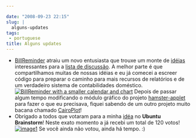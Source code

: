 ```yaml
---

date: "2008-09-23 22:15"
slug: |
  alguns-updates
tags:
 - portuguese
title: Alguns updates
---
```


-   [BillReminder](http://billreminder.gnulinuxbrasil.org/) atraiu um
    novo entusiasta que trouxe um monte de
    [idéias](http://groups.google.com/group/billreminder/t/14561b2323a90fec)
    interessantes para a [lista de
    discussão](http://groups.google.com/group/billreminder). A melhor
    parte é que compartilhamos muitas de nossas idéias e eu já comecei a
    escreer código para preparar o caminho para mais recursos de
    relatórios e de um verdadeiro sistema de contabilidades doméstico.
    [![BillReminder with a smaller calendar and
    chart](http://farm4.static.flickr.com/3094/2883091887_9c7fbdde73.jpg)](http://www.flickr.com/photos/ogmaciel/2883091887/)
    Depois de passar algum tempo modificando o módulo gráfico do projeto
    [hamster-applet](http://projecthamster.wordpress.com/) para fazer o
    que eu precisava, fiquei sabendo de um outro projeto muito bacana
    chamado
    [CairoPlot](http://linil.wordpress.com/2008/09/16/cairoplot-11/)!
-   Obrigado a todos que votaram para a minha
    [idéa](http://brainstorm.ubuntu.com/idea/13571/) no **Ubuntu
    Brainstorm**! Neste exato momento a já recebi um total de 120 votos!
    [![image1](http://brainstorm.ubuntu.com/idea/13571/image/1/)](http://brainstorm.ubuntu.com/idea/13571/)
    Se você ainda não votou, ainda há tempo. :)
